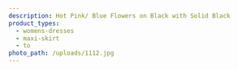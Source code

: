 ```yaml
---
description: Hot Pink/ Blue Flowers on Black with Solid Black
product_types:
  - womens-dresses
  - maxi-skirt
  - to
photo_path: /uploads/1112.jpg
---
```

